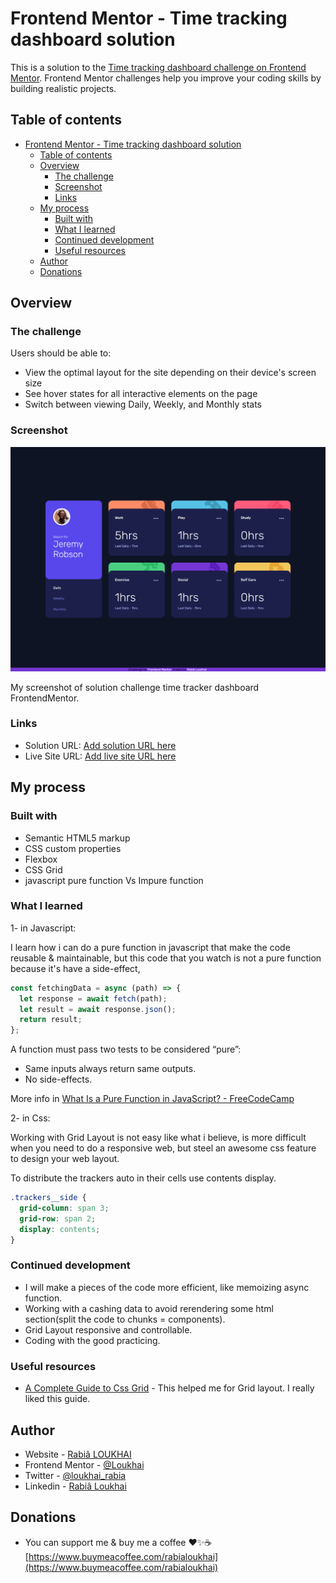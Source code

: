 # Frontend Mentor - Time tracking dashboard solution

This is a solution to the [Time tracking dashboard challenge on Frontend Mentor](https://www.frontendmentor.io/challenges/time-tracking-dashboard-UIQ7167Jw). Frontend Mentor challenges help you improve your coding skills by building realistic projects.

## Table of contents

- [Frontend Mentor - Time tracking dashboard solution](#frontend-mentor---time-tracking-dashboard-solution)
  - [Table of contents](#table-of-contents)
  - [Overview](#overview)
    - [The challenge](#the-challenge)
    - [Screenshot](#screenshot)
    - [Links](#links)
  - [My process](#my-process)
    - [Built with](#built-with)
    - [What I learned](#what-i-learned)
    - [Continued development](#continued-development)
    - [Useful resources](#useful-resources)
  - [Author](#author)
  - [Donations](#donations)

## Overview

### The challenge

Users should be able to:

- View the optimal layout for the site depending on their device's screen size
- See hover states for all interactive elements on the page
- Switch between viewing Daily, Weekly, and Monthly stats

### Screenshot

![Screenshot of time tracker dashboard](./images/time_tracker_dashboard_loukhai_rabia_frontend_mentor.png)

My screenshot of solution challenge time tracker dashboard FrontendMentor.

### Links

- Solution URL: [Add solution URL here](https://your-solution-url.com)
- Live Site URL: [Add live site URL here](https://your-live-site-url.com)

## My process

### Built with

- Semantic HTML5 markup
- CSS custom properties
- Flexbox
- CSS Grid
- javascript pure function Vs Impure function

### What I learned

1- in Javascript:

I learn how i can do a pure function in javascript that make the code reusable & maintainable, but this code that you watch is not a pure function because it's have a side-effect,

```js
const fetchingData = async (path) => {
  let response = await fetch(path);
  let result = await response.json();
  return result;
};
```

A function must pass two tests to be considered “pure”:

- Same inputs always return same outputs.
- No side-effects.

More info in [What Is a Pure Function in JavaScript? - FreeCodeCamp](https://www.freecodecamp.org/news/what-is-a-pure-function-in-javascript-acb887375dfe/#:~:text=A%20function's%20pure%20if%20it's,leave%20the%20original%20one%20untouched.)

2- in Css:

Working with Grid Layout is not easy like what i believe, is more difficult when you need to do a responsive web, but steel an awesome css feature to design your web layout.

To distribute the trackers auto in their cells use contents display.

```css
.trackers__side {
  grid-column: span 3;
  grid-row: span 2;
  display: contents;
}
```

### Continued development

- I will make a pieces of the code more efficient, like memoizing async function.
- Working with a cashing data to avoid rerendering some html section(split the code to chunks = components).
- Grid Layout responsive and controllable.
- Coding with the good practicing.

### Useful resources

- [A Complete Guide to Css Grid](https://css-tricks.com/snippets/css/complete-guide-grid/) - This helped me for Grid layout. I really liked this guide.

## Author

- Website - [Rabiâ LOUKHAI](https://rabie.vercel.app)
- Frontend Mentor - [@Loukhai](https://www.frontendmentor.io/profile/Loukhai)
- Twitter - [@loukhai_rabia](https://www.twitter.com/loukhai_rabia)
- Linkedin - [Rabiâ Loukhai](https://www.linkedin.com/in/rabi%C3%A2-l-9172a2136/)

## Donations

- You can support me & buy me a coffee ❤️✨☕[https://www.buymeacoffee.com/rabialoukhai](https://www.buymeacoffee.com/rabialoukhai)
